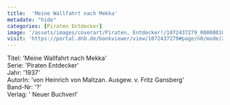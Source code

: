 ```yaml
---
title:  'Meine Wallfahrt nach Mekka'
metadate: "hide"
categories: [Piraten Entdecker]
image: '/assets/images/coverart/Piraten, Entdecker!/1072437279_00000010.jpg'
visit: 'https://portal.dnb.de/bookviewer/view/1072437279#page/n0/mode/2up'
---
```

Titel: 'Meine Wallfahrt nach Mekka' <br>
Serie: 'Piraten Entdecker' <br>
Jahr: '1937' <br>
AutorIn: 'von Heinrich von Maltzan. Ausgew. v. Fritz Gansberg' <br>
Band-Nr: '?' <br>
Verlag: ' Neuer Buchverl'
